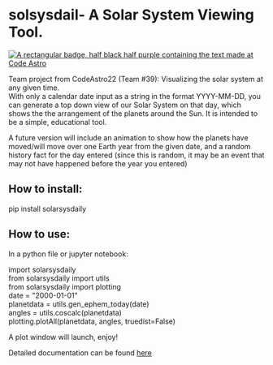 # solsysdail- A Solar System Viewing Tool.
[![A rectangular badge, half black half purple containing the text made at Code Astro](https://img.shields.io/badge/Made%20at-Code/Astro-blueviolet.svg)](https://semaphorep.github.io/codeastro/)

Team project from CodeAstro22 (Team #39): Visualizing the solar system at any given time.<br/>
With only a calendar date input as a string in the format YYYY-MM-DD, you can generate a top down view of our Solar System on that day, which shows the the arrangement of the planets around the Sun. It is intended to be a simple, educational tool.</br>

A future version will include an animation to show how the planets have moved/will move over one Earth year from the given date, and a random history fact for the day entered (since this is random, it may be an event that may not have happened before the year you entered)

## How to install:
pip install solarsysdaily

## How to use:
In a python file or jupyter notebook:

import solarsysdaily<br/>
from solarsysdaily import utils<br/>
from solarsysdaily import plotting<br/>
date = "2000-01-01" <br/>
planetdata = utils.gen_ephem_today(date)<br/>
angles = utils.coscalc(planetdata)<br/>
plotting.plotAll(planetdata, angles, truedist=False)<br/>

A plot window will launch, enjoy!

Detailed documentation can be found [here](https://solar-system-viewer.readthedocs.io/en/latest/)



